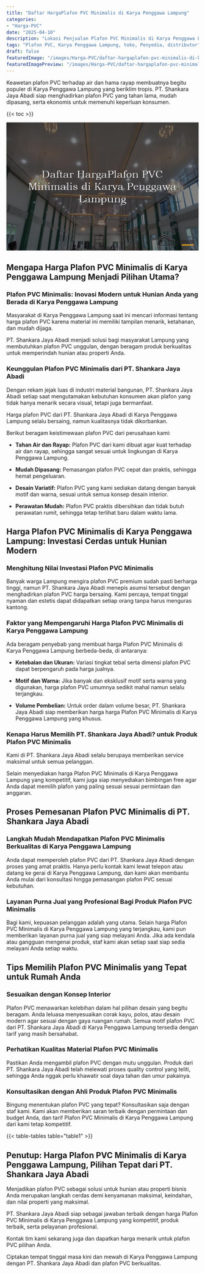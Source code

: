 ```yaml
---
title: "Daftar HargaPlafon PVC Minimalis di Karya Penggawa Lampung"
categories:
- "Harga-PVC"
date: "2025-04-10"
description: "Lokasi Penjualan Plafon PVC Minimalis di Karya Penggawa Lampung untuk hunian, kantor, serta gerai. Material terbaik, variasi motif, pilihan warna menarik, dengan layanan penempatan oleh tenaga ahli ahli dan kepastian resmi!|Jasa distribusi Plafon PVC Minimalis di Karya Penggawa Lampung untuk kebutuhan hunian, perkantoran, maupun toko, dengan produk berkualitas dan pemasangan oleh tim profesional serta jaminan resmi.|Pilihan Plafon PVC Minimalis di Karya Penggawa Lampung yang andal untuk hunian, kantor, serta gerai, bersama panel berkualitas dan pemasangan oleh teknisi profesional dan garansi resmi.|Distribusi Plafon PVC Minimalis di Karya Penggawa Lampung bagi rumah, perkantoran, serta toko, dengan material terbaik dan penempatan dikerjakan oleh teknisi ahli, dilengkapi dengan jaminan resmi.}"
tags: "Plafon PVC, Karya Penggawa Lampung, toko, Penyedia, distributor"
draft: false
featuredImage: "/images/Harga-PVC/daftar-hargaplafon-pvc-minimalis-di-karya-penggawa-lampung.png"
featuredImagePreview: "/images/Harga-PVC/daftar-hargaplafon-pvc-minimalis-di-karya-penggawa-lampung.png"
---
```


Keawetan plafon PVC terhadap air dan hama rayap membuatnya begitu populer di Karya Penggawa Lampung yang beriklim tropis. PT. Shankara Jaya Abadi siap menghadirkan plafon PVC yang tahan lama, mudah dipasang, serta ekonomis untuk memenuhi keperluan konsumen.

{{< toc >}}

![Daftar HargaPlafon PVC Minimalis di Karya Penggawa Lampung](/images/Harga-PVC/Daftar-HargaPlafon-PVC-Minimalis-di-Karya-Penggawa-Lampung.png)

## Mengapa Harga Plafon PVC Minimalis di Karya Penggawa Lampung Menjadi Pilihan Utama?

### Plafon PVC Minimalis: Inovasi Modern untuk Hunian Anda yang Berada di Karya Penggawa Lampung

Masyarakat di Karya Penggawa Lampung saat ini mencari informasi tentang harga plafon PVC karena material ini memiliki tampilan menarik, ketahanan, dan mudah dijaga.

PT. Shankara Jaya Abadi menjadi solusi bagi masyarakat Lampung yang membutuhkan plafon PVC unggulan, dengan beragam produk berkualitas untuk memperindah hunian atau properti Anda.

### Keunggulan Plafon PVC Minimalis dari PT. Shankara Jaya Abadi

Dengan rekam jejak luas di industri material bangunan, PT. Shankara Jaya Abadi setiap saat mengutamakan kebutuhan konsumen akan plafon yang tidak hanya menarik secara visual, tetapi juga bermanfaat.

Harga plafon PVC dari PT. Shankara Jaya Abadi di Karya Penggawa Lampung selalu bersaing, namun kualitasnya tidak dikorbankan.

Berikut beragam keistimewaan plafon PVC dari perusahaan kami:

- **Tahan Air dan Rayap:** Plafon PVC dari kami dibuat agar kuat terhadap air dan rayap, sehingga sangat sesuai untuk lingkungan di Karya Penggawa Lampung.

- **Mudah Dipasang:** Pemasangan plafon PVC cepat dan praktis, sehingga hemat pengeluaran.

- **Desain Variatif:** Plafon PVC yang kami sediakan datang dengan banyak motif dan warna, sesuai untuk semua konsep desain interior.

- **Perawatan Mudah:** Plafon PVC praktis dibersihkan dan tidak butuh perawatan rumit, sehingga tetap terlihat baru dalam waktu lama.

## Harga Plafon PVC Minimalis di Karya Penggawa Lampung: Investasi Cerdas untuk Hunian Modern

### Menghitung Nilai Investasi Plafon PVC Minimalis

Banyak warga Lampung mengira plafon PVC premium sudah pasti berharga tinggi, namun PT. Shankara Jaya Abadi menepis asumsi tersebut dengan menghadirkan plafon PVC harga bersaing. Kami percaya, tempat tinggal nyaman dan estetis dapat didapatkan setiap orang tanpa harus menguras kantong.

### Faktor yang Mempengaruhi Harga Plafon PVC Minimalis di Karya Penggawa Lampung

Ada beragam penyebab yang membuat harga Plafon PVC Minimalis di Karya Penggawa Lampung berbeda-beda, di antaranya:

- **Ketebalan dan Ukuran:** Variasi tingkat tebal serta dimensi plafon PVC dapat berpengaruh pada harga jualnya.

- **Motif dan Warna:** Jika banyak dan eksklusif motif serta warna yang digunakan, harga plafon PVC umumnya sedikit mahal namun selalu terjangkau.

- **Volume Pembelian:** Untuk order dalam volume besar, PT. Shankara Jaya Abadi siap memberikan harga harga Plafon PVC Minimalis di Karya Penggawa Lampung yang khusus.

### Kenapa Harus Memilih PT. Shankara Jaya Abadi? untuk Produk Plafon PVC Minimalis

Kami di PT. Shankara Jaya Abadi selalu berupaya memberikan service maksimal untuk semua pelanggan.

Selain menyediakan harga Plafon PVC Minimalis di Karya Penggawa Lampung yang kompetitif, kami juga siap menyediakan bimbingan free agar Anda dapat memilih plafon yang paling sesuai sesuai permintaan dan anggaran.

## Proses Pemesanan Plafon PVC Minimalis di PT. Shankara Jaya Abadi

### Langkah Mudah Mendapatkan Plafon PVC Minimalis Berkualitas di Karya Penggawa Lampung

Anda dapat memperoleh plafon PVC dari PT. Shankara Jaya Abadi dengan proses yang amat praktis. Hanya perlu kontak kami lewat telepon atau datang ke gerai di Karya Penggawa Lampung, dan kami akan membantu Anda mulai dari konsultasi hingga pemasangan plafon PVC sesuai kebutuhan.

### Layanan Purna Jual yang Profesional Bagi Produk Plafon PVC Minimalis

Bagi kami, kepuasan pelanggan adalah yang utama. Selain harga Plafon PVC Minimalis di Karya Penggawa Lampung yang terjangkau, kami pun memberikan layanan purna jual yang siap melayani Anda. Jika ada kendala atau gangguan mengenai produk, staf kami akan setiap saat siap sedia melayani Anda setiap waktu.

## Tips Memilih Plafon PVC Minimalis yang Tepat untuk Rumah Anda

### Sesuaikan dengan Konsep Interior

Plafon PVC menawarkan kelebihan dalam hal pilihan desain yang begitu beragam. Anda leluasa menyesuaikan corak kayu, polos, atau desain modern agar sesuai dengan gaya ruangan rumah. Semua motif plafon PVC dari PT. Shankara Jaya Abadi di Karya Penggawa Lampung tersedia dengan tarif yang masih bersahabat.

### Perhatikan Kualitas Material Plafon PVC Minimalis

Pastikan Anda mengambil plafon PVC dengan mutu unggulan. Produk dari PT. Shankara Jaya Abadi telah melewati proses quality control yang teliti, sehingga Anda nggak perlu khawatir soal daya tahan dan umur pakainya.

### Konsultasikan dengan Ahli Produk Plafon PVC Minimalis

Bingung menentukan plafon PVC yang tepat? Konsultasikan saja dengan staf kami. Kami akan memberikan saran terbaik dengan permintaan dan budget Anda, dan tarif Plafon PVC Minimalis di Karya Penggawa Lampung dari kami tetap kompetitif.

{{< table-tables table="table1" >}}

## Penutup: Harga Plafon PVC Minimalis di Karya Penggawa Lampung, Pilihan Tepat dari PT. Shankara Jaya Abadi

Menjadikan plafon PVC sebagai solusi untuk hunian atau properti bisnis Anda merupakan langkah cerdas demi kenyamanan maksimal, keindahan, dan nilai properti yang maksimal.

PT. Shankara Jaya Abadi siap sebagai jawaban terbaik dengan harga Plafon PVC Minimalis di Karya Penggawa Lampung yang kompetitif, produk terbaik, serta pelayanan profesional.

Kontak tim kami sekarang juga dan dapatkan harga menarik untuk plafon PVC pilihan Anda.

Ciptakan tempat tinggal masa kini dan mewah di Karya Penggawa Lampung dengan PT. Shankara Jaya Abadi dan plafon PVC berkualitas.
